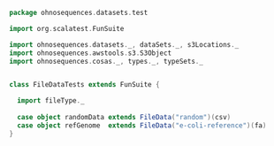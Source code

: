 
```scala
package ohnosequences.datasets.test

import org.scalatest.FunSuite

import ohnosequences.datasets._, dataSets._, s3Locations._
import ohnosequences.awstools.s3.S3Object
import ohnosequences.cosas._, types._, typeSets._


class FileDataTests extends FunSuite {

  import fileType._
  
  case object randomData extends FileData("random")(csv)
  case object refGenome  extends FileData("e-coli-reference")(fa)
}

```




[main/scala/dataSets.scala]: ../../main/scala/dataSets.scala.md
[main/scala/fileData.scala]: ../../main/scala/fileData.scala.md
[main/scala/fileLocations.scala]: ../../main/scala/fileLocations.scala.md
[main/scala/illumina.scala]: ../../main/scala/illumina.scala.md
[main/scala/s3Locations.scala]: ../../main/scala/s3Locations.scala.md
[test/scala/Datasets.scala]: Datasets.scala.md
[test/scala/FileData.scala]: FileData.scala.md